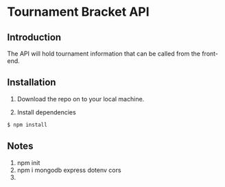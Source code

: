 # Tournament Bracket API

## Introduction

The API will hold tournament information that can be called from the front-end.

## Installation

1. Download the repo on to your local machine.

2. Install dependencies

```bash
$ npm install
```

## Notes

1. npm init
2. npm i mongodb express dotenv cors
3.
